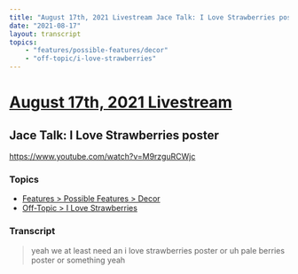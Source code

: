 ```yaml
---
title: "August 17th, 2021 Livestream Jace Talk: I Love Strawberries poster"
date: "2021-08-17"
layout: transcript
topics:
    - "features/possible-features/decor"
    - "off-topic/i-love-strawberries"
---
```

# [August 17th, 2021 Livestream](../2021-08-17.md)
## Jace Talk: I Love Strawberries poster
https://www.youtube.com/watch?v=M9rzguRCWjc

### Topics
* [Features > Possible Features > Decor](../topics/features/possible-features/decor.md)
* [Off-Topic > I Love Strawberries](../topics/off-topic/i-love-strawberries.md)

### Transcript

> yeah we at least need an i love strawberries poster or uh pale berries poster or something yeah
